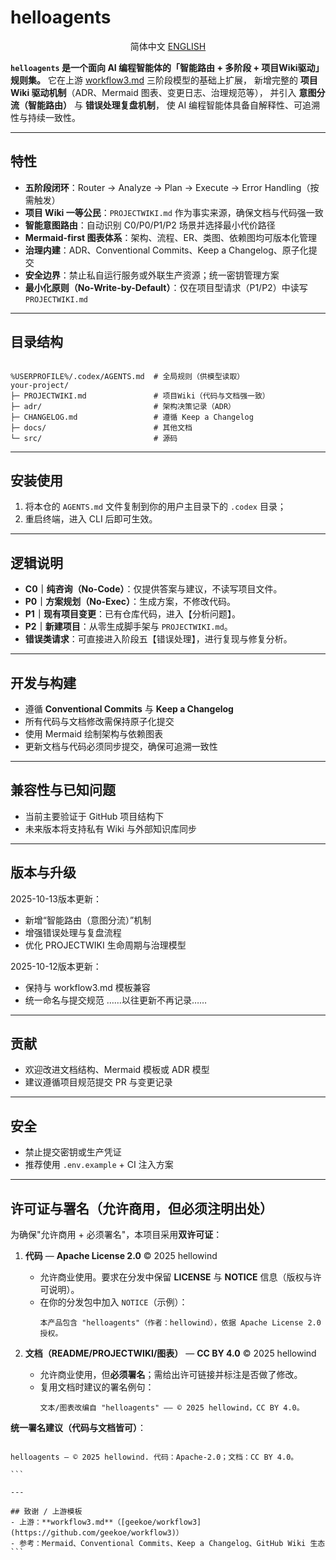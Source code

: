 <!-- README.md -->
# helloagents

<p align="center">简体中文    <a href="./README_EN.md">ENGLISH</a></p>

**`helloagents` 是一个面向 AI 编程智能体的「智能路由 + 多阶段 + 项目Wiki驱动」规则集。**
它在上游 [workflow3.md](https://github.com/geekoe/workflow3) 三阶段模型的基础上扩展，
新增完整的 **项目Wiki 驱动机制**（ADR、Mermaid 图表、变更日志、治理规范等），
并引入 **意图分流（智能路由）** 与 **错误处理复盘机制**，
使 AI 编程智能体具备自解释性、可追溯性与持续一致性。

---

## 特性
- **五阶段闭环**：Router → Analyze → Plan → Execute → Error Handling（按需触发）
- **项目 Wiki 一等公民**：`PROJECTWIKI.md` 作为事实来源，确保文档与代码强一致
- **智能意图路由**：自动识别 C0/P0/P1/P2 场景并选择最小代价路径
- **Mermaid-first 图表体系**：架构、流程、ER、类图、依赖图均可版本化管理
- **治理内建**：ADR、Conventional Commits、Keep a Changelog、原子化提交
- **安全边界**：禁止私自运行服务或外联生产资源；统一密钥管理方案
- **最小化原则（No-Write-by-Default）**：仅在项目型请求（P1/P2）中读写 `PROJECTWIKI.md`

---

## 目录结构
```

%USERPROFILE%/.codex/AGENTS.md  # 全局规则（供模型读取）
your-project/
├─ PROJECTWIKI.md               # 项目Wiki（代码与文档强一致）
├─ adr/                         # 架构决策记录（ADR）
├─ CHANGELOG.md                 # 遵循 Keep a Changelog
├─ docs/                        # 其他文档
└─ src/                         # 源码

````

---

## 安装使用
1. 将本仓的 `AGENTS.md` 文件复制到你的用户主目录下的 `.codex` 目录；
2. 重启终端，进入 CLI 后即可生效。

---

## 逻辑说明
- **C0｜纯咨询（No-Code）**：仅提供答案与建议，不读写项目文件。
- **P0｜方案规划（No-Exec）**：生成方案，不修改代码。
- **P1｜现有项目变更**：已有仓库代码，进入【分析问题】。
- **P2｜新建项目**：从零生成脚手架与 `PROJECTWIKI.md`。
- **错误类请求**：可直接进入阶段五【错误处理】，进行复现与修复分析。

---

## 开发与构建
- 遵循 **Conventional Commits** 与 **Keep a Changelog**
- 所有代码与文档修改需保持原子化提交
- 使用 Mermaid 绘制架构与依赖图表
- 更新文档与代码必须同步提交，确保可追溯一致性

---

## 兼容性与已知问题
- 当前主要验证于 GitHub 项目结构下
- 未来版本将支持私有 Wiki 与外部知识库同步

---

## 版本与升级
2025-10-13版本更新：
* 新增“智能路由（意图分流）”机制
* 增强错误处理与复盘流程
* 优化 PROJECTWIKI 生命周期与治理模型

2025-10-12版本更新：
* 保持与 workflow3.md 模板兼容
* 统一命名与提交规范
……以往更新不再记录……

---

## 贡献
- 欢迎改进文档结构、Mermaid 模板或 ADR 模型
- 建议遵循项目规范提交 PR 与变更记录

---

## 安全
- 禁止提交密钥或生产凭证
- 推荐使用 `.env.example` + CI 注入方案

---

## 许可证与署名（**允许商用，但必须注明出处**）

为确保"允许商用 + 必须署名"，本项目采用**双许可证**：

1. **代码** — **Apache License 2.0** © 2025 hellowind
   - 允许商业使用。要求在分发中保留 **LICENSE** 与 **NOTICE** 信息（版权与许可说明）。
   - 在你的分发包中加入 `NOTICE`（示例）：
     ```
     本产品包含 "helloagents"（作者：hellowind），依据 Apache License 2.0 授权。
     ```

2. **文档（README/PROJECTWIKI/图表）** — **CC BY 4.0** © 2025 hellowind
   - 允许商业使用，但**必须署名**；需给出许可链接并标注是否做了修改。
   - 复用文档时建议的署名例句：
     ```
     文本/图表改编自 "helloagents" —— © 2025 hellowind，CC BY 4.0。
     ```

**统一署名建议（代码与文档皆可）**：
````

helloagents — © 2025 hellowind. 代码：Apache-2.0；文档：CC BY 4.0。

```

---

## 致谢 / 上游模板
- 上游：**workflow3.md**（[geekoe/workflow3](https://github.com/geekoe/workflow3)）
- 参考：Mermaid、Conventional Commits、Keep a Changelog、GitHub Wiki 生态
```
